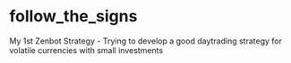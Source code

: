 # follow_the_signs
My 1st Zenbot Strategy - Trying to develop a good daytrading strategy for volatile currencies with small investments
